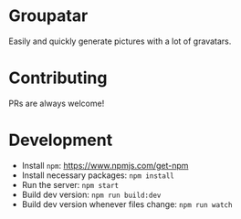 # Groupatar

Easily and quickly generate pictures with a lot of gravatars.

# Contributing

PRs are always welcome!

# Development

- Install `npm`: https://www.npmjs.com/get-npm
- Install necessary packages: `npm install`
- Run the server: `npm start`
- Build dev version: `npm run build:dev`
- Build dev version whenever files change: `npm run watch`
